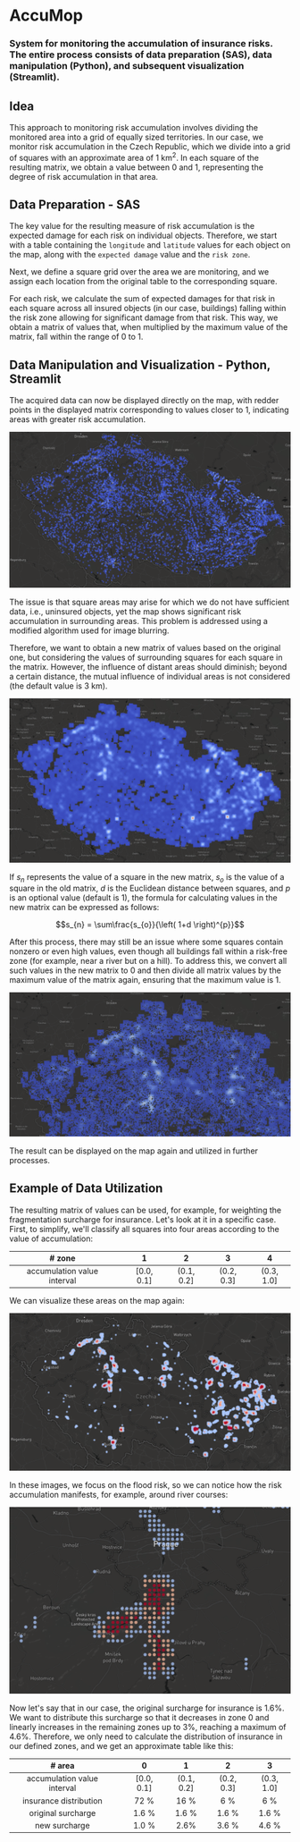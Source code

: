 # AccuMop

### System for monitoring the accumulation of insurance risks. The entire process consists of data preparation (SAS), data manipulation (Python), and subsequent visualization (Streamlit).

## Idea

This approach to monitoring risk accumulation involves dividing the monitored area into a grid of equally sized territories. In our case, we monitor risk accumulation in the Czech Republic, which we divide into a grid of squares with an approximate area of 1 km<sup>2</sup>. In each square of the resulting matrix, we obtain a value between 0 and 1, representing the degree of risk accumulation in that area.

## Data Preparation - SAS

The key value for the resulting measure of risk accumulation is the expected damage for each risk on individual objects. Therefore, we start with a table containing the `longitude` and `latitude` values for each object on the map, along with the `expected damage` value and the `risk zone`.

Next, we define a square grid over the area we are monitoring, and we assign each location from the original table to the corresponding square.

For each risk, we calculate the sum of expected damages for that risk in each square across all insured objects (in our case, buildings) falling within the risk zone allowing for significant damage from that risk. This way, we obtain a matrix of values that, when multiplied by the maximum value of the matrix, fall within the range of 0 to 1.

## Data Manipulation and Visualization - Python, Streamlit

The acquired data can now be displayed directly on the map, with redder points in the displayed matrix corresponding to values closer to 1, indicating areas with greater risk accumulation.

![image](pics\original_pic.PNG)

The issue is that square areas may arise for which we do not have sufficient data, i.e., uninsured objects, yet the map shows significant risk accumulation in surrounding areas. This problem is addressed using a modified algorithm used for image blurring.

Therefore, we want to obtain a new matrix of values based on the original one, but considering the values of surrounding squares for each square in the matrix. However, the influence of distant areas should diminish; beyond a certain distance, the mutual influence of individual areas is not considered (the default value is 3 km).

![image](pics\blur_pic.PNG)

If $s_n$ represents the value of a square in the new matrix, $s_o$ is the value of a square in the old matrix, $d$ is the Euclidean distance between squares, and $p$ is an optional value (default is 1), the formula for calculating values in the new matrix can be expressed as follows:

$$s_{n} = \sum\frac{s_{o}}{\left( 1+d \right)^{p}}$$

After this process, there may still be an issue where some squares contain nonzero or even high values, even though all buildings fall within a risk-free zone (for example, near a river but on a hill). To address this, we convert all such values in the new matrix to 0 and then divide all matrix values by the maximum value of the matrix again, ensuring that the maximum value is 1.

![image](pics\final_pic.PNG)

The result can be displayed on the map again and utilized in further processes.

## Example of Data Utilization

The resulting matrix of values can be used, for example, for weighting the fragmentation surcharge for insurance. Let's look at it in a specific case. First, to simplify, we'll classify all squares into four areas according to the value of accumulation:

|           # zone            |     |     1      |     2      |     3      |     4      |
| :-------------------------: | --- | :--------: | :--------: | :--------: | :--------: |
| accumulation value interval |     | [0.0, 0.1] | (0.1, 0.2] | (0.2, 0.3] | (0.3, 1.0] |

We can visualize these areas on the map again:

![image](pics\map_pic_1.PNG)

In these images, we focus on the flood risk, so we can notice how the risk accumulation manifests, for example, around river courses:

![image](pics\map_pic_2.PNG)

Now let's say that in our case, the original surcharge for insurance is 1.6%. We want to distribute this surcharge so that it decreases in zone 0 and linearly increases in the remaining zones up to 3%, reaching a maximum of 4.6%. Therefore, we only need to calculate the distribution of insurance in our defined zones, and we get an approximate table like this:

|           # area            |     |     0      |     1      |     2      |     3      |
| :-------------------------: | :-: | :--------: | :--------: | :--------: | :--------: |
| accumulation value interval |     | [0.0, 0.1] | (0.1, 0.2] | (0.2, 0.3] | (0.3, 1.0] |
|   insurance distribution    |     |    72 %    |    16 %    |    6 %     |    6 %     |
|     original surcharge      |     |   1.6 %    |   1.6 %    |   1.6 %    |   1.6 %    |
|        new surcharge        |     |   1.0 %    |    2.6%    |   3.6 %    |   4.6 %    |
